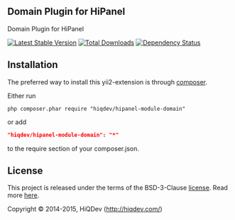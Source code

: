 Domain Plugin for HiPanel
-------------------------

Domain Plugin for HiPanel

[![Latest Stable Version](https://poser.pugx.org/hiqdev/hipanel-module-domain/v/stable)](//packagist.org/packages/hiqdev/hipanel-module-domain)
[![Total Downloads](https://poser.pugx.org/hiqdev/hipanel-module-domain/downloads)](//packagist.org/packages/hiqdev/hipanel-module-domain)
[![Dependency Status](https://www.versioneye.com/php/hiqdev:hipanel-module-domain/dev-master/badge.svg)](https://www.versioneye.com/php/hiqdev:hipanel-module-domain/dev-master)

## Installation

The preferred way to install this yii2-extension is through [composer](http://getcomposer.org/download/).

Either run

```
php composer.phar require "hiqdev/hipanel-module-domain"
```

or add

```json
"hiqdev/hipanel-module-domain": "*"
```

to the require section of your composer.json.

## License

This project is released under the terms of the BSD-3-Clause [license](https://github.com/hiqdev/hipanel-module-domain/blob/master/LICENSE).
Read more [here](http://choosealicense.com/licenses/bsd-3-clause).

Copyright © 2014-2015, HiQDev (http://hiqdev.com/)
